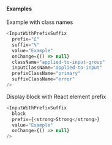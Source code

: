 #### Examples

Example with class names

```js
<InputWithPrefixSuffix
  prefix="£"
  suffix="%"
  value="Example"
  onChange={() => null}
  className="applied-to-input-group"
  inputClassName="applied-to-input"
  prefixClassName="primary"
  suffixClassName="error"
/>
```

Display block with React element prefix

```js
<InputWithPrefixSuffix
  block
  prefix={<strong>Strong</strong>}
  value="Example"
  onChange={() => null}
/>
```
